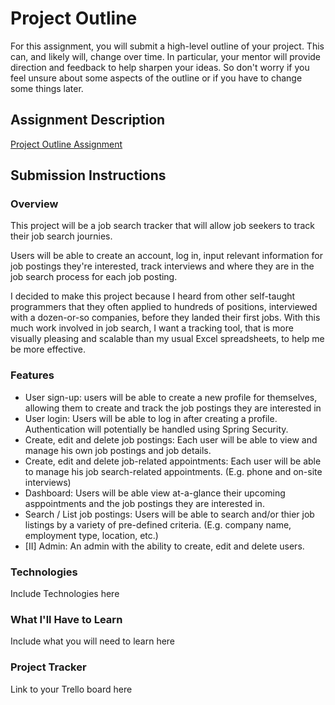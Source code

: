 # Project Outline
For this assignment, you will submit a high-level outline of your project. This can, and likely will, change over time. In particular, your mentor will provide direction and feedback to help sharpen your ideas. So don't worry if you feel unsure about some aspects of the outline or if you have to change some things later.

## Assignment Description
[Project Outline Assignment](https://education.launchcode.org/liftoff/modules/assignments/project-outline)

## Submission Instructions

### Overview
This project will be a job search tracker that will allow job seekers to track their job search journies.

Users will be able to create an account, log in, input relevant information for job postings they're interested, track interviews and where they are in the job search process for each job posting.

I decided to make this project because I heard from other self-taught programmers that they often applied to hundreds of positions, interviewed with a dozen-or-so companies, before they landed their first jobs. With this much work involved in job search, I want a tracking tool, that is more visually pleasing and scalable than my usual Excel spreadsheets, to help me be more effective.

### Features
- User sign-up: users will be able to create a new profile for themselves, allowing them to create and track the job postings they are interested in
- User login: Users will be able to log in after creating a profile. Authentication will potentially be handled using Spring Security.
- Create, edit and delete job postings: Each user will be able to view and manage his own job postings and job details.
- Create, edit and delete job-related appointments: Each user will be able to manage his job search-related appointments. (E.g. phone and on-site interviews)
- Dashboard: Users will be able view at-a-glance their upcoming asppointments and the job postings they are interested in.
- Search / List job postings: Users will be able to search and/or thier job listings by a variety of pre-defined criteria. (E.g. company name, employment type, location, etc.)
- [II] Admin: An admin with the ability to create, edit and delete users.

### Technologies
Include Technologies here
### What I'll Have to Learn
Include what you will need to learn here
### Project Tracker
Link to your Trello board here
